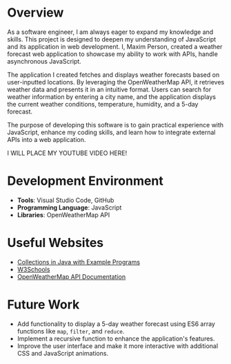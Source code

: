 # Overview

As a software engineer, I am always eager to expand my knowledge and skills. This project is designed to deepen my understanding of JavaScript and its application in web development. I, Maxim Person, created a weather forecast web application to showcase my ability to work with APIs, handle asynchronous JavaScript.

The application I created fetches and displays weather forecasts based on user-inputted locations. By leveraging the OpenWeatherMap API, it retrieves weather data and presents it in an intuitive format. Users can search for weather information by entering a city name, and the application displays the current weather conditions, temperature, humidity, and a 5-day forecast.

The purpose of developing this software is to gain practical experience with JavaScript, enhance my coding skills, and learn how to integrate external APIs into a web application.

I WILL PLACE MY YOUTUBE VIDEO HERE!

# Development Environment

- **Tools**: Visual Studio Code, GitHub
- **Programming Language**: JavaScript
- **Libraries**: OpenWeatherMap API

# Useful Websites
- [Collections in Java with Example Programs](https://beginnersbook.com/java-collections-tutorials/)
- [W3Schools](https://www.w3schools.com/js/)
- [OpenWeatherMap API Documentation](https://openweathermap.org/api)

# Future Work

- Add functionality to display a 5-day weather forecast using ES6 array functions like `map`, `filter`, and `reduce`.
- Implement a recursive function to enhance the application's features.
- Improve the user interface and make it more interactive with additional CSS and JavaScript animations.


